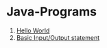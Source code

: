 # Java-Programs

1. [Hello World](https://github.com/AbhishekSharma-exe/Java-Programs/blob/master/src/HelloWorld.java)
2. [Basic Input/Output statement](https://github.com/AbhishekSharma-exe/Java-Programs/blob/master/src/InputOutput.java)
